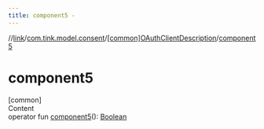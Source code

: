 ```yaml
---
title: component5 -
---
```

//[link](../../index.md)/[com.tink.model.consent](../index.md)/[[common]OAuthClientDescription](index.md)/[component5](component5.md)



# component5  
[common]  
Content  
operator fun [component5](component5.md)(): [Boolean](https://kotlinlang.org/api/latest/jvm/stdlib/kotlin/-boolean/index.html)  



